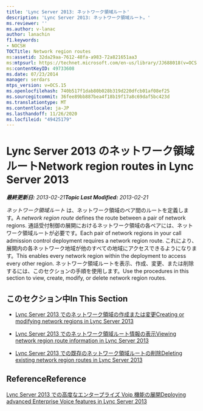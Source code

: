 ```yaml
---
title: 'Lync Server 2013: ネットワーク領域ルート'
description: 'Lync Server 2013: ネットワーク領域ルート。'
ms.reviewer: ''
ms.author: v-lanac
author: lanachin
f1.keywords:
- NOCSH
TOCTitle: Network region routes
ms:assetid: 32da29aa-7612-48fa-a983-72a821651aa3
ms:mtpsurl: https://technet.microsoft.com/en-us/library/JJ688018(v=OCS.15)
ms:contentKeyID: 49733608
ms.date: 07/23/2014
manager: serdars
mtps_version: v=OCS.15
ms.openlocfilehash: 740b517f1dab80b028b319d220dfcb01af08ef25
ms.sourcegitcommit: 36fee89bb887bea4f18b19f17a8c69daf5bc423d
ms.translationtype: MT
ms.contentlocale: ja-JP
ms.lasthandoff: 11/26/2020
ms.locfileid: "49425179"
---
```

# <a name="network-region-routes-in-lync-server-2013"></a><span data-ttu-id="ac094-103">Lync Server 2013 のネットワーク領域ルート</span><span class="sxs-lookup"><span data-stu-id="ac094-103">Network region routes in Lync Server 2013</span></span>

<div data-xmlns="http://www.w3.org/1999/xhtml">

<div class="topic" data-xmlns="http://www.w3.org/1999/xhtml" data-msxsl="urn:schemas-microsoft-com:xslt" data-cs="https://msdn.microsoft.com/">

<div data-asp="https://msdn2.microsoft.com/asp">



</div>

<div id="mainSection">

<div id="mainBody"><span data-ttu-id="ac094-104">

<span> </span></span><span class="sxs-lookup"><span data-stu-id="ac094-104">

<span> </span></span></span>

<span data-ttu-id="ac094-105">_**最終更新日:** 2013-02-21_</span><span class="sxs-lookup"><span data-stu-id="ac094-105">_**Topic Last Modified:** 2013-02-21_</span></span>

<span data-ttu-id="ac094-106">*ネットワーク領域ルート* は、ネットワーク領域のペア間のルートを定義します。</span><span class="sxs-lookup"><span data-stu-id="ac094-106">A *network region route* defines the route between a pair of network regions.</span></span> <span data-ttu-id="ac094-107">通話受付制御の展開におけるネットワーク領域の各ペアには、ネットワーク領域ルートが必要です。</span><span class="sxs-lookup"><span data-stu-id="ac094-107">Each pair of network regions in your call admission control deployment requires a network region route.</span></span> <span data-ttu-id="ac094-108">これにより、展開内の各ネットワーク地域が他のすべての地域にアクセスできるようになります。</span><span class="sxs-lookup"><span data-stu-id="ac094-108">This enables every network region within the deployment to access every other region.</span></span> <span data-ttu-id="ac094-109">ネットワーク領域ルートを表示、作成、変更、または削除するには、このセクションの手順を使用します。</span><span class="sxs-lookup"><span data-stu-id="ac094-109">Use the procedures in this section to view, create, modify, or delete network region routes.</span></span>

<div>

## <a name="in-this-section"></a><span data-ttu-id="ac094-110">このセクション中</span><span class="sxs-lookup"><span data-stu-id="ac094-110">In This Section</span></span>

  - [<span data-ttu-id="ac094-111">Lync Server 2013 でのネットワーク領域の作成または変更</span><span class="sxs-lookup"><span data-stu-id="ac094-111">Creating or modifying network regions in Lync Server 2013</span></span>](lync-server-2013-creating-or-modifying-network-regions.md)

  - [<span data-ttu-id="ac094-112">Lync Server 2013 でのネットワーク領域ルート情報の表示</span><span class="sxs-lookup"><span data-stu-id="ac094-112">Viewing network region route information in Lync Server 2013</span></span>](lync-server-2013-viewing-network-region-route-information.md)

  - [<span data-ttu-id="ac094-113">Lync Server 2013 での既存のネットワーク領域ルートの削除</span><span class="sxs-lookup"><span data-stu-id="ac094-113">Deleting existing network region routes in Lync Server 2013</span></span>](lync-server-2013-deleting-existing-network-region-routes.md)

</div>

<div>

## <a name="reference"></a><span data-ttu-id="ac094-114">Reference</span><span class="sxs-lookup"><span data-stu-id="ac094-114">Reference</span></span>

[<span data-ttu-id="ac094-115">Lync Server 2013 での高度なエンタープライズ Voip 機能の展開</span><span class="sxs-lookup"><span data-stu-id="ac094-115">Deploying advanced Enterprise Voice features in Lync Server 2013</span></span>](lync-server-2013-deploying-advanced-enterprise-voice-features.md)

<span data-ttu-id="ac094-116"></div>

</div>

<span> </span>

</div>

</div>

</span><span class="sxs-lookup"><span data-stu-id="ac094-116"></div>

</div>

<span> </span>

</div>

</div>

</span></span></div>

